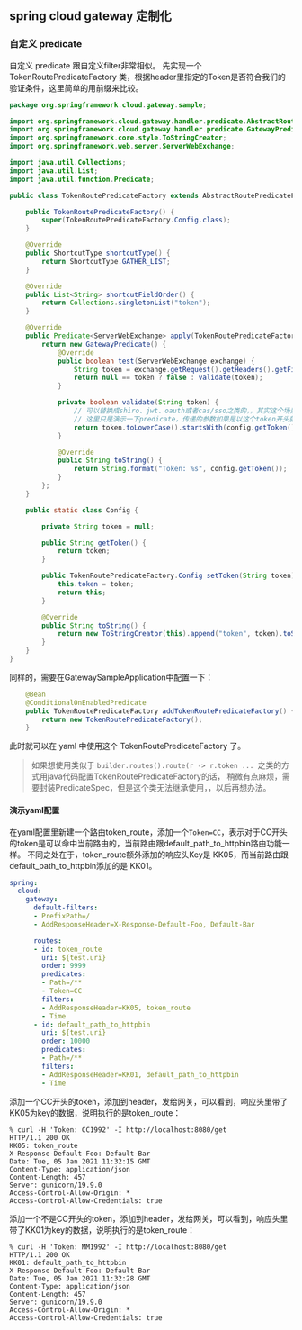 ## spring cloud gateway 定制化


### 自定义 predicate

自定义 predicate 跟自定义filter非常相似。
先实现一个 TokenRoutePredicateFactory 类，根据header里指定的Token是否符合我们的验证条件，这里简单的用前缀来比较。
```java
package org.springframework.cloud.gateway.sample;

import org.springframework.cloud.gateway.handler.predicate.AbstractRoutePredicateFactory;
import org.springframework.cloud.gateway.handler.predicate.GatewayPredicate;
import org.springframework.core.style.ToStringCreator;
import org.springframework.web.server.ServerWebExchange;

import java.util.Collections;
import java.util.List;
import java.util.function.Predicate;

public class TokenRoutePredicateFactory extends AbstractRoutePredicateFactory<TokenRoutePredicateFactory.Config> {

	public TokenRoutePredicateFactory() {
		super(TokenRoutePredicateFactory.Config.class);
	}

	@Override
	public ShortcutType shortcutType() {
		return ShortcutType.GATHER_LIST;
	}

	@Override
	public List<String> shortcutFieldOrder() {
		return Collections.singletonList("token");
	}

	@Override
	public Predicate<ServerWebExchange> apply(TokenRoutePredicateFactory.Config config) {
		return new GatewayPredicate() {
			@Override
			public boolean test(ServerWebExchange exchange) {
				String token = exchange.getRequest().getHeaders().getFirst("Token");
				return null == token ? false : validate(token);
			}

			private boolean validate(String token) {
				// 可以替换成shiro、jwt、oauth或者cas/sso之类的，，其实这个场景更适合用filter
				// 这里只是演示一下predicate，传递的参数如果是以这个token开头就运行，走指定路由
				return token.toLowerCase().startsWith(config.getToken().toLowerCase());
			}

			@Override
			public String toString() {
				return String.format("Token: %s", config.getToken());
			}
		};
	}

	public static class Config {

		private String token = null;

		public String getToken() {
			return token;
		}

		public TokenRoutePredicateFactory.Config setToken(String token) {
			this.token = token;
			return this;
		}

		@Override
		public String toString() {
			return new ToStringCreator(this).append("token", token).toString();
		}
	}
}

```

同样的，需要在GatewaySampleApplication中配置一下：
```java
    @Bean
	@ConditionalOnEnabledPredicate
	public TokenRoutePredicateFactory addTokenRoutePredicateFactory() {
		return new TokenRoutePredicateFactory();
	}
```

此时就可以在 yaml 中使用这个 TokenRoutePredicateFactory 了。
> 如果想使用类似于 `builder.routes().route(r -> r.token ... `之类的方式用java代码配置TokenRoutePredicateFactory的话，
> 稍微有点麻烦，需要封装PredicateSpec，但是这个类无法继承使用，，以后再想办法。

#### 演示yaml配置

在yaml配置里新建一个路由token_route，添加一个`Token=CC`，表示对于CC开头的token是可以命中当前路由的，当前路由跟default_path_to_httpbin路由功能一样。
不同之处在于，token_route额外添加的响应头Key是 KK05，而当前路由跟default_path_to_httpbin添加的是 KK01。

```yaml
spring:
  cloud:
    gateway:
      default-filters:
      - PrefixPath=/
      - AddResponseHeader=X-Response-Default-Foo, Default-Bar

      routes:
      - id: token_route
        uri: ${test.uri}
        order: 9999
        predicates:
        - Path=/**
        - Token=CC
        filters:
        - AddResponseHeader=KK05, token_route
        - Time
      - id: default_path_to_httpbin
        uri: ${test.uri}
        order: 10000
        predicates:
        - Path=/**
        filters:
        - AddResponseHeader=KK01, default_path_to_httpbin
        - Time
```

添加一个CC开头的token，添加到header，发给网关，可以看到，响应头里带了KK05为key的数据，说明执行的是token_route：
```shell
% curl -H 'Token: CC1992' -I http://localhost:8080/get
HTTP/1.1 200 OK
KK05: token_route
X-Response-Default-Foo: Default-Bar
Date: Tue, 05 Jan 2021 11:32:15 GMT
Content-Type: application/json
Content-Length: 457
Server: gunicorn/19.9.0
Access-Control-Allow-Origin: *
Access-Control-Allow-Credentials: true
```

添加一个不是CC开头的token，添加到header，发给网关，可以看到，响应头里带了KK01为key的数据，说明执行的是token_route：
```shell
% curl -H 'Token: MM1992' -I http://localhost:8080/get
HTTP/1.1 200 OK
KK01: default_path_to_httpbin
X-Response-Default-Foo: Default-Bar
Date: Tue, 05 Jan 2021 11:32:28 GMT
Content-Type: application/json
Content-Length: 457
Server: gunicorn/19.9.0
Access-Control-Allow-Origin: *
Access-Control-Allow-Credentials: true
```
